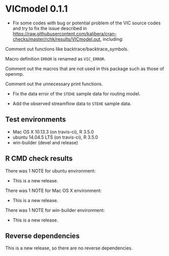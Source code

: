 # VICmodel 0.1.1

* Fix some codes with bug or potential problem of the VIC source codes and try to fix the issue described in https://raw.githubusercontent.com/kalibera/cran-checks/master/rchk/results/VICmodel.out, including:
  
Comment out functions like backtrace/backtrace_symbols.

Macro definition `ERROR` is renamed as `VIC_ERROR`.

Comment out the macros that are not used in this package such as those of openmp.

Comment out the unnecessary print functions.

* Fix the data error of the `STEHE` sample data for routing model.

* Add the observed streamflow data to `STEHE` sample data.

## Test environments
* Mac OS X 10.13.3 (on travis-ci), R 3.5.0
* ubuntu 14.04.5 LTS (on travis-ci), R 3.5.0
* win-builder (devel and release)

## R CMD check results

There was 1 NOTE for ubuntu environment:

* This is a new release.

There was 1 NOTE for Mac OS X environment:

* This is a new release.

There was 1 NOTE for win-builder environment:

* This is a new release.

  
## Reverse dependencies

This is a new release, so there are no reverse dependencies.
